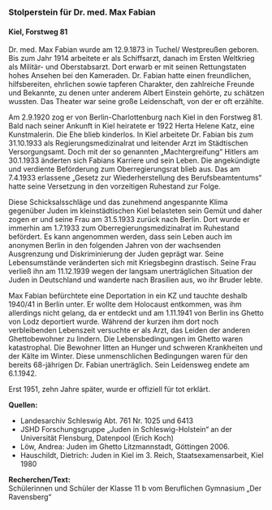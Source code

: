 ### Stolperstein für Dr. med. Max Fabian
#### Kiel, Forstweg 81

Dr. med. Max Fabian wurde am 12.9.1873 in Tuchel/ Westpreußen geboren. Bis zum Jahr 1914 arbeitete er als Schiffsarzt, danach im Ersten Weltkrieg als Militär- und Oberstabsarzt. Dort erwarb er mit seinen Rettungstaten hohes Ansehen bei den Kameraden. Dr. Fabian hatte einen freundlichen, hilfsbereiten, ehrlichen sowie tapferen Charakter, den zahlreiche Freunde und Bekannte, zu denen unter anderem Albert Einstein gehörte, zu schätzen wussten. Das Theater war seine große Leidenschaft, von der er oft erzählte.

Am 2.9.1920 zog er von Berlin-Charlottenburg nach Kiel
in den Forstweg 81. Bald nach seiner Ankunft in Kiel heiratete er 1922 Herta Helene Katz, eine Kunstmalerin. Die Ehe blieb kinderlos. In Kiel arbeitete Dr. Fabian bis zum 31.10.1933 als Regierungsmedizinalrat und leitender Arzt im Städtischen Versorgungsamt. Doch mit der so genannten „Machtergreifung“ Hitlers am 30.1.1933 änderten sich Fabians Karriere und sein Leben. Die angekündigte und verdiente Beförderung zum Oberregierungsrat blieb aus. Das am 7.4.1933 erlassene „Gesetz zur Wiederherstellung des Berufsbeamtentums“ hatte seine Versetzung in den vorzeitigen Ruhestand zur Folge.

Diese Schicksalsschläge und das zunehmend angespannte Klima gegenüber Juden im kleinstädtischen Kiel belasteten sein Gemüt und daher zogen er und seine Frau am 31.5.1933 zurück nach Berlin. Dort wurde er immerhin am 1.7.1933 zum Oberregierungsmedizinalrat im Ruhestand befördert. Es kann angenommen werden, dass sein Leben auch im anonymen Berlin in den folgenden Jahren von
der wachsenden Ausgrenzung und Diskriminierung der Juden geprägt war. Seine Lebensumstände veränderten sich mit Kriegsbeginn drastisch. Seine Frau verließ ihn am 11.12.1939 wegen der langsam unerträglichen Situation der Juden in Deutschland und wanderte nach Brasilien aus, wo ihr Bruder lebte.

Max Fabian befürchtete eine Deportation in ein KZ und tauchte deshalb 1940/41 in Berlin unter. Er wollte dem Holocaust entkommen, was ihm allerdings nicht gelang, da er entdeckt und am 1.11.1941 von Berlin ins Ghetto von Lodz deportiert wurde. Während der kurzen ihm dort noch verbleibenden Lebenszeit versuchte er als Arzt, das Leiden der anderen Ghettobewohner zu lindern. Die Lebensbedingungen im Ghetto waren katastrophal. Die Bewohner litten an Hunger und schweren Krankheiten und der Kälte im Winter. Diese unmenschlichen Bedingungen waren für den bereits 68-jährigen Dr. Fabian unerträglich. Sein Leidensweg endete am 6.1.1942.

Erst 1951, zehn Jahre später, wurde er offiziell für tot erklärt.

**Quellen:**
- Landesarchiv Schleswig Abt. 761 Nr. 1025 und 6413
- JSHD Forschungsgruppe „Juden in Schleswig-Holstein“ an der Universität Flensburg, Datenpool (Erich Koch)
- Löw, Andrea: Juden im Ghetto Litzmannstadt, Göttingen 2006.
- Hauschildt, Dietrich: Juden in Kiel im 3. Reich, Staatsexamensarbeit, Kiel 1980
 
**Recherchen/Text:**  
Schülerinnen und Schüler der Klasse 11 b vom Beruflichen Gymnasium „Der Ravensberg“